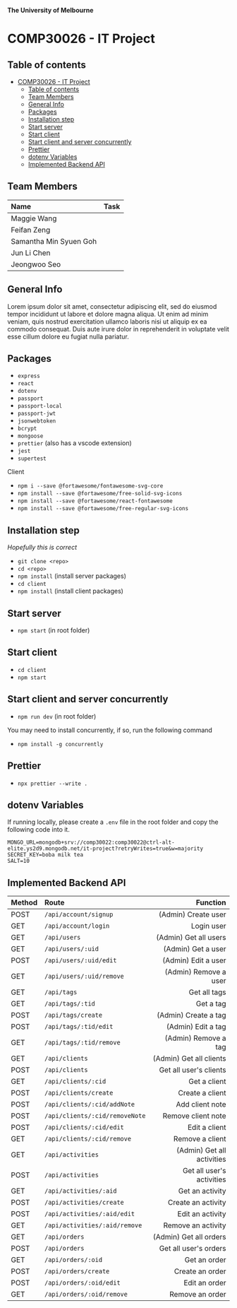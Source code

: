 **The University of Melbourne**

# COMP30026 - IT Project

## Table of contents

- [COMP30026 - IT Project](#comp30026---it-project)
  - [Table of contents](#table-of-contents)
  - [Team Members](#team-members)
  - [General Info](#general-info)
  - [Packages](#packages)
  - [Installation step](#installation-step)
  - [Start server](#start-server)
  - [Start client](#start-client)
  - [Start client and server concurrently](#start-client-and-server-concurrently)
  - [Prettier](#prettier)
  - [dotenv Variables](#dotenv-variables)
  - [Implemented Backend API](#implemented-backend-api)

## Team Members

| Name                   | Task |
| :--------------------- | ---: |
| Maggie Wang            |      |
| Feifan Zeng            |      |
| Samantha Min Syuen Goh |      |
| Jun Li Chen            |      |
| Jeongwoo Seo           |      |

## General Info

Lorem ipsum dolor sit amet, consectetur adipiscing elit, sed do eiusmod tempor incididunt ut labore et dolore magna aliqua. Ut enim ad minim veniam, quis nostrud exercitation ullamco laboris nisi ut aliquip ex ea commodo consequat. Duis aute irure dolor in reprehenderit in voluptate velit esse cillum dolore eu fugiat nulla pariatur.

## Packages

-   `express`
-   `react`
-   `dotenv`
-   `passport`
-   `passport-local`
-   `passport-jwt`
-   `jsonwebtoken`
-   `bcrypt`
-   `mongoose`
-   `prettier` (also has a vscode extension)
-   `jest`
-   `supertest`

Client
- `npm i --save @fortawesome/fontawesome-svg-core`
- `npm install --save @fortawesome/free-solid-svg-icons`
- `npm install --save @fortawesome/react-fontawesome`
- `npm install --save @fortawesome/free-regular-svg-icons`

## Installation step

_Hopefully this is correct_

-   `git clone <repo>`
-   `cd <repo>`
-   `npm install` (install server packages)
-   `cd client`
-   `npm install` (install client packages)

## Start server

-   `npm start` (in root folder)

## Start client

-   `cd client`
-   `npm start`

## Start client and server concurrently

-   `npm run dev` (in root folder)

You may need to install concurrently, if so, run the following command

-   `npm install -g concurrently`

## Prettier

-   `npx prettier --write .`

## dotenv Variables

If running locally, please create a `.env` file in the root folder and copy the following code into it.

```
MONGO_URL=mongodb+srv://comp30022:comp30022@ctrl-alt-elite.ys2d9.mongodb.net/it-project?retryWrites=true&w=majority
SECRET_KEY=boba milk tea
SALT=10
```

## Implemented Backend API

| Method | Route                          |                   Function |
| :----- | :----------------------------- | -------------------------: |
| POST   | `/api/account/signup`          |        (Admin) Create user |
| GET    | `/api/account/login`           |                 Login user |
| GET    | `/api/users`                   |      (Admin) Get all users |
| GET    | `/api/users/:uid`              |         (Admin) Get a user |
| POST   | `/api/users/:uid/edit`         |        (Admin) Edit a user |
| GET    | `/api/users/:uid/remove`       |      (Admin) Remove a user |
| GET    | `/api/tags`                    |               Get all tags |
| GET    | `/api/tags/:tid`               |                  Get a tag |
| POST   | `/api/tags/create`             |       (Admin) Create a tag |
| POST   | `/api/tags/:tid/edit`          |         (Admin) Edit a tag |
| GET    | `/api/tags/:tid/remove`        |       (Admin) Remove a tag |
| GET    | `/api/clients`                 |    (Admin) Get all clients |
| POST   | `/api/clients`                 |     Get all user's clients |
| GET    | `/api/clients/:cid`            |               Get a client |
| POST   | `/api/clients/create`          |            Create a client |
| POST   | `/api/clients/:cid/addNote`    |            Add client note |
| POST   | `/api/clients/:cid/removeNote` |         Remove client note |
| POST   | `/api/clients/:cid/edit`       |              Edit a client |
| GET    | `/api/clients/:cid/remove`     |            Remove a client |
| GET    | `/api/activities`              | (Admin) Get all activities |
| POST   | `/api/activities`              |  Get all user's activities |
| GET    | `/api/activities/:aid`         |            Get an activity |
| POST   | `/api/activities/create`       |         Create an activity |
| POST   | `/api/activities/:aid/edit`    |           Edit an activity |
| GET    | `/api/activities/:aid/remove`  |         Remove an activity |
| GET    | `/api/orders`                  |     (Admin) Get all orders |
| POST   | `/api/orders`                  |      Get all user's orders |
| GET    | `/api/orders/:oid`             |               Get an order |
| POST   | `/api/orders/create`           |            Create an order |
| POST   | `/api/orders/:oid/edit`        |              Edit an order |
| GET    | `/api/orders/:oid/remove`      |            Remove an order |
